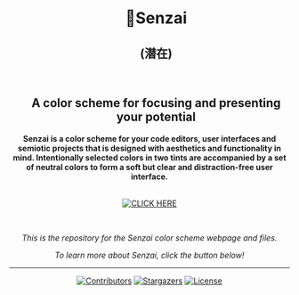<div id="user-content-toc">
  <ul align="center" style="list-style: none;">
    <summary>
      <h1>🌱Senzai</h1>
      <h2>(潜在)</h2>
      <br>
      <h2><b>A color scheme for focusing and presenting your potential</b></h2>
    </summary>
  </ul>
</div>

<div align="center">
<b>Senzai is a color scheme for your code editors, user interfaces and semiotic projects that is designed with aesthetics and functionality in mind. Intentionally selected colors in two tints are accompanied by a set of neutral colors to form a soft but clear and distraction-free user interface.</b>
</br></br>

[![CLICK HERE][button-shield]][button-url]

</br>

<i>This is the repository for the Senzai color scheme webpage and files.

To learn more about Senzai, click the button below!</i>


---

[![Contributors][contributors-shield]][contributors-url] [![Stargazers][stars-shield]][stars-url] [![License][license-shield]][license-url] 

[contributors-shield]: https://img.shields.io/github/contributors/lottehime/senzai-theme.svg?style=for-the-badge
[contributors-url]: https://github.com/lottehime/senzai-theme/graphs/contributors
[stars-shield]: https://img.shields.io/github/stars/lottehime/senzai-theme.svg?style=for-the-badge
[stars-url]: https://github.com/lottehime/senzai-theme/stargazers
[license-shield]: https://img.shields.io/github/license/lottehime/senzai-theme.svg?style=for-the-badge
[license-url]: https://github.com/lottehime/senzai-theme/blob/master/LICENSE.txt
[button-shield]: https://img.shields.io/badge/Click_here_to_check_it_out-37a779?style=for-the-badge
[button-url]: https://lottehime.github.io/senzai-theme

</div>
